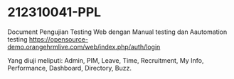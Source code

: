 # 212310041-PPL
Document Pengujian Testing Web dengan Manual testing dan Aautomation testing
https://opensource-demo.orangehrmlive.com/web/index.php/auth/login

Yang diuji meliputi:
Admin,
PIM,
Leave,
Time,
Recruitment,
My Info,
Performance,
Dashboard,
Directory,
Buzz.

